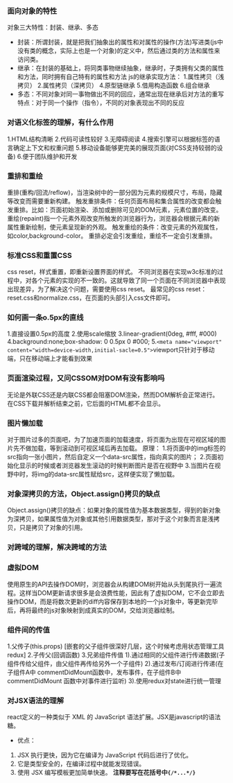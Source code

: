 ### 面向对象的特性
对象三大特性：封装、继承、多态
* 封装：所谓封装，就是把我们抽象出的属性和对属性的操作(方法)写进类(js中没有类的概念，实际上也是一个对象)的定义中，然后通过类的方法和属性来访问类。
* 继承：在封装的基础上，将同类事物继续抽象，继承时，子类拥有父类的属性和方法，同时拥有自己特有的属性和方法
js的继承实现方法：
1.属性拷贝（浅拷贝）
2.属性拷贝（深拷贝）
4.原型链继承
5.借用构造函数
6.组合继承
* 多态：不同对象对同一事物做出不同的回应，通常出现在继承后对方法的重写
特点：对于同一个操作（指令），不同的对象表现出不同的反应

### 对语义化标签的理解，有什么作用
1.HTML结构清晰
2.代码可读性较好
3.无障碍阅读
4.搜索引擎可以根据标签的语言确定上下文和权重问题
5.移动设备能够更完美的展现页面(对CSS支持较弱的设备)
6.便于团队维护和开发

### 重排和重绘
重排(重构/回流/reflow)，当渲染树中的一部分因为元素的规模尺寸，布局，隐藏等改变而需要重新构建。
触发重排条件：任何页面布局和集合属性的改变都会触发重排。比如：页面初始渲染、添加或删除可见的DOM元素，元素位置的改变。
重绘(repaint)指一个元素外观改变所触发的浏览器行为，浏览器会根据元素的新属性重新绘制，使元素呈现新的外观。
触发重绘的条件：改变元素的外观属性，如color,background-color。
重排必定会引发重绘，重绘不一定会引发重排。


### 标准CSS和重置CSS
css reset，样式重置，即重新设置界面的样式。
不同浏览器在实现w3c标准的过程中，对各个元素的实现的不一致的。这就导致了同一个页面在不同浏览器中表现出现差异，为了解决这个问题，需要使用css reset。
最常见的css reset：reset.css和normalize.css，在页面的头部引入css文件即可。

### 如何画一条o.5px的直线
1.直接设置0.5px的高度
2.使用scale缩放
3.linear-gradient(0deg, #fff, #000)
4.background:none;box-shadow: 0 0.5px 0 #000;
5.`<meta name="viewport" content="width=device-width,initial-sacle=0.5">`viewport只针对于移动端，只在移动端上才能看到效果

### 页面渲染过程，又问CSSOM对DOM有没有影响吗
无论是外联CSS还是内联CSS都会阻塞DOM渲染，然而DOM解析会正常进行。
在CSS下载并解析结束之前，它后面的HTML都不会显示。

### 图片懒加载
对于图片过多的页面吧，为了加速页面的加载速度，将页面为出现在可视区域的图片先不做加载，等到滚动到可视区域后再去加载。
原理：
1.将页面中的img标签的src指向一张小图片，然后自定义一个data-src属性，指向真实的图片；
2.页面初始化显示的时候或者浏览器发生滚动的时候判断图片是否在视野中
3.当图片在视野中时，将img的data-src属性赋给src，这样便实现了懒加载。

### 对象深拷贝的方法，Object.assign()拷贝的缺点
Object.assign()拷贝的缺点：如果对象的属性值为基本数据类型，得到的新对象为深拷贝，如果属性值为对象或其他引用数据类型，那对于这个对象而言是浅拷贝，只是拷贝了对象的引用。

### 对跨域的理解，解决跨域的方法

### 虚拟DOM
使用原生的API去操作DOM时，浏览器会从构建DOM树开始从头到尾执行一遍流程。这样当DOM更新请求很多是会浪费性能，因此有了虚拟DOM，它不会立即去操作DOM，而是将数次更新的diff内容保存到本地的一个js对象中，等更新完毕后，再将最终的js对象映射到成真实的DOM，交给浏览器绘制。

### 组件间的传值
1.父传子(this.props) [嵌套的父子组件很深好几层，这个时候考虑用状态管理工具redux]
2.子传父(回调函数)
3.兄弟组件传值
1).通过相同的父组件进行传递数据(子组件传给父组件，由父组件再传给另外一个子组件)
2).通过发布/订阅进行传递(在子组件A中 commentDidMount函数中，发布事件，在子组件B中commentDidMount
函数中对事件进行监听)
3).使用redux对state进行统一管理

### 对JSX语法的理解
react定义的一种类似于 XML 的 JavaScript 语法扩展。JSX是javascript的语法糖。
* 优点：
1. JSX 执行更快，因为它在编译为 JavaScript 代码后进行了优化。
2. 它是类型安全的，在编译过程中就能发现错误。
3. 使用 JSX 编写模板更加简单快速。
**注释要写在花括号中`{/*...*/}`**